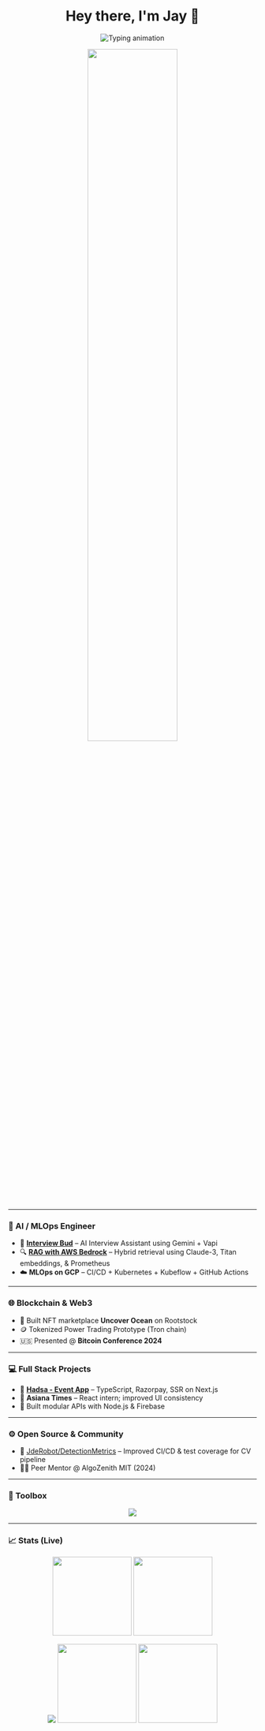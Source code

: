 <h1 align="center">Hey there, I'm Jay 👋</h1>

<p align="center">
  <img src="https://readme-typing-svg.demolab.com?font=Fira+Code&weight=500&duration=3000&pause=100&color=2AF7DC&center=true&vCenter=true&width=700&lines=Data+Science+%7C+Web3+Explorer+%7C+Full-Stack+Developer;Crafting+Smart+Systems+%26+Intelligent+Apps;Always+learning%2C+always+building." alt="Typing animation" />
</p>

<p align="center">
  <img src="https://raw.githubusercontent.com/roshanrahman/GIFs/main/code.gif" width="60%" />
</p>

---

### 🧠 AI / MLOps Engineer

- 🤖 **[Interview Bud](https://interview-bud-two.vercel.app/)** – AI Interview Assistant using Gemini + Vapi  
- 🔍 **[RAG with AWS Bedrock](https://github.com/jayzalani/RAG-system-with-AWS-Bedrock-integration/)** – Hybrid retrieval using Claude-3, Titan embeddings, & Prometheus  
- ☁️ **MLOps on GCP** – CI/CD + Kubernetes + Kubeflow + GitHub Actions  

---

### 🌐 Blockchain & Web3

- 🎯 Built NFT marketplace **Uncover Ocean** on Rootstock  
- 🪙 Tokenized Power Trading Prototype (Tron chain)  
- 🇺🇸 Presented @ **Bitcoin Conference 2024**

---

### 💻 Full Stack Projects

- 📅 **[Hadsa - Event App](https://github.com/jayzalani/Hadsa_event_app)** – TypeScript, Razorpay, SSR on Next.js  
- 📰 **Asiana Times** – React intern; improved UI consistency  
- 🔌 Built modular APIs with Node.js & Firebase

---

### ⚙️ Open Source & Community

- 🧪 [JdeRobot/DetectionMetrics](https://github.com/JdeRobot/DetectionMetrics) – Improved CI/CD & test coverage for CV pipeline  
- 👨‍🏫 Peer Mentor @ AlgoZenith MIT (2024)

---

### 🧰 Toolbox

<p align="center">
  <img src="https://skillicons.dev/icons?i=python,tensorflow,aws,react,nextjs,ts,js,nodejs,mongodb,postgresql,solidity,docker,kubernetes,gcp,firebase" />
</p>

---

### 📈 Stats (Live)

<p align="center">
  <img src="https://github-readme-stats.vercel.app/api?username=jayzalani&show_icons=true&theme=github_dark&count_private=true" height="160" />
  <img src="https://github-readme-streak-stats.herokuapp.com?user=jayzalani&theme=github-dark" height="160" />
</p>

<p align="center">
  <img src="ht### 📈 Stats (Live)

<p align="center">
  <img src="https://github-readme-stats.vercel.app/api?username=jayzalani&show_icons=true&theme=github_dark&count_private=true" height="160" />
  <img src="https://github-readme-streak-stats.herokuapp.com?user=jayzalani&theme=github-dark" height="160" />
</p>

<p align="center">
  <img src="ht
